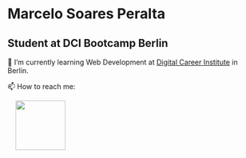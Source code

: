 # Marcelo Soares Peralta

## Student at DCI Bootcamp Berlin

🌱 I’m currently learning Web Development at [Digital Career Institute](https://digitalcareerinstitute.org/) in Berlin.  

📫 How to reach me:  

&nbsp;&nbsp;&nbsp;&nbsp;<a href="https://www.linkedin.com/in/marcelo-soares-peralta-b1a7aa95/"><img src="https://content.linkedin.com/content/dam/me/brand/en-us/brand-home/logos/01-dsk-e8-v2.png.original.png" width="100"></a>

